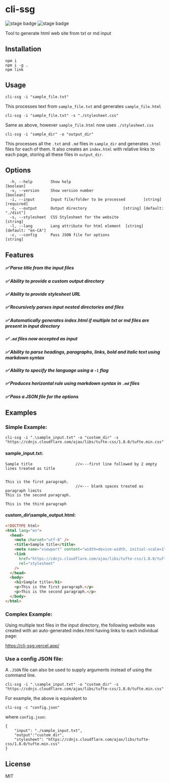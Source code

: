 # cli-ssg

![stage badge](https://img.shields.io/badge/version-0.1-lightyellow) ![stage badge](https://img.shields.io/badge/license-MIT-green)

Tool to generate html web site from txt or md input

## Installation

```
npm i
npm i -g .
npm link
```

## Usage

```
cli-ssg -i "sample_file.txt"
```

This processes text from <code>sample_file.txt</code> and generates <code>sample_file.html</code>

```
cli-ssg -i "sample_file.txt" -s "./stylesheet.css"
```

Same as above, however <code>sample_file.html</code> now uses <code>./stylesheet.css</code>

```
cli-ssg -i "sample_dir" -o "output_dir"
```

This processes all the <code>.txt</code> and <code>.md</code> files in <code>sample_dir</code> and generates <code>.html</code> files for each of them. It also creates an <code>index.html</code> with relative links to each page, storing all these files in <code>output_dir</code>.

## Options

```
  -h, --help        Show help                                          [boolean]
  -v, --version     Show version number                                [boolean]
  -i, --input       Input file/folder to be processed        [string] [required]
  -o, --output      Output directory                [string] [default: "./dist"]
  -s, --stylesheet  CSS Stylesheet for the website                      [string]
  -l, --lang        Lang attribute for html element  [string] [default: "en-CA"]
  -c, --config      Pass JSON file for options                          [string]
```

## Features

##### :white_check_mark: Parse title from the input files

##### :white_check_mark: Ability to provide a custom output directory

##### :white_check_mark: Ability to provide stylesheet URL

##### :white_check_mark: Recursively parses input nested directories and files

##### :white_check_mark: Automatically generates index.html if multiple txt or md files are present in input directory

##### :white_check_mark: `.md` files now accepted as input

##### :white_check_mark: Ability to parse headings, paragraphs, links, bold and italic text using markdown syntax

##### :white_check_mark: Ability to specify the language using a `-l` flag

##### :white_check_mark: Produces horizontal rule using markdown syntax in `.md` files

##### :white_check_mark: Pass a JSON file for the options

## Examples

### Simple Example:

`cli-ssg -i ".\sample_input.txt" -o "custom_dir" -s "https://cdnjs.cloudflare.com/ajax/libs/tufte-css/1.8.0/tufte.min.css"`

#### sample_input.txt:

```
Sample title                   //<---first line followed by 2 empty lines treated as title


This is the first paragraph.
                               //<--- blank spaces treated as paragraph limits
This is the second paragraph.

This is the third paragraph
```

#### custom_dir\sample_output.html:

```html
<!DOCTYPE html>
<html lang="en">
  <head>
    <meta charset="utf-8" />
    <title>Sample title</title>
    <meta name="viewport" content="width=device-width, initial-scale=1" />
    <link
      href="https://cdnjs.cloudflare.com/ajax/libs/tufte-css/1.8.0/tufte.min.css"
      rel="stylesheet"
    />
  </head>
  <body>
    <h1>Sample title</h1>
    <p>This is the first paragraph.</p>
    <p>This is the second paragraph.</p>
  </body>
</html>
```

### Complex Example:

Using multiple text files in the input directory, the following website was created with an auto-generated index.html having links to each individual page:

https://cli-ssg.vercel.app/

### Use a config JSON file:

A `.JSON` file can also be used to supply arguments instead of using the command line.

```
cli-ssg -i ".\sample_input.txt" -o "custom_dir" -s "https://cdnjs.cloudflare.com/ajax/libs/tufte-css/1.8.0/tufte.min.css"
```

For example, the above is equivalent to

```
cli-ssg -c "config.json"
```

where `config.json`:

```
{
    "input": "./sample_input.txt",
    "output":"custom_dir",
    "stylesheet": "https://cdnjs.cloudflare.com/ajax/libs/tufte-css/1.8.0/tufte.min.css"
}
```

## License

MIT
